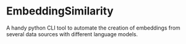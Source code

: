 # EmbeddingSimilarity
A handy python CLI tool to automate the creation of embeddings from several data sources with different language models.
